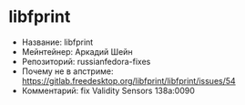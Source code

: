 libfprint
=========

* Название:                   libfprint
* Мейнтейнер:                 Аркадий Шейн
* Репозиторий:                russianfedora-fixes
* Почему не в апстриме:       https://gitlab.freedesktop.org/libfprint/libfprint/issues/54
* Комментарий:                fix Validity Sensors 138a:0090
